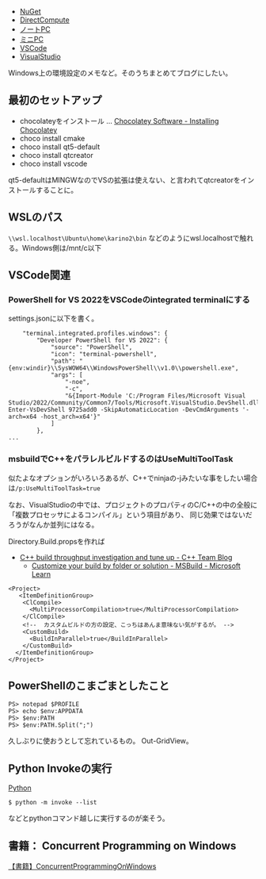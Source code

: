 - [NuGet](NuGet)
- [DirectCompute](DirectCompute)
- [ノートPC](%E3%83%8E%E3%83%BC%E3%83%88PC)
- [ミニPC](%E3%83%9F%E3%83%8BPC)
- [VSCode](VSCode)
- [VisualStudio](VisualStudio)

Windows上の環境設定のメモなど。そのうちまとめてブログにしたい。

## 最初のセットアップ

- chocolateyをインストール ... [Chocolatey Software - Installing Chocolatey](https://chocolatey.org/install)
- choco install cmake
- choco install qt5-default
- choco install qtcreator
- choco install vscode

qt5-defaultはMINGWなのでVSの拡張は使えない、と言われてqtcreatorをインストールすることに。

## WSLのパス

`\\wsl.localhost\Ubuntu\home\karino2\bin` などのようにwsl.localhostで触れる。Windows側は/mnt/c以下

## VSCode関連

### PowerShell for VS 2022をVSCodeのintegrated terminalにする

settings.jsonに以下を書く。

```
    "terminal.integrated.profiles.windows": {
        "Developer PowerShell for VS 2022": {
            "source": "PowerShell",
            "icon": "terminal-powershell",
            "path": "{env:windir}\\SysWOW64\\WindowsPowerShell\\v1.0\\powershell.exe",
            "args": [
                "-noe",
                "-c",
                "&{Import-Module 'C:/Program Files/Microsoft Visual Studio/2022/Community/Common7/Tools/Microsoft.VisualStudio.DevShell.dll'; Enter-VsDevShell 9725add0 -SkipAutomaticLocation -DevCmdArguments '-arch=x64 -host_arch=x64'}"
            ]
        },
...
```

### msbuildでC++をパラレルビルドするのはUseMultiToolTask

似たよなオプションがいろいろあるが、C++でninjaの-jみたいな事をしたい場合は`/p:UseMultiToolTask=true`

なお、VisualStudioの中では、プロジェクトのプロパティのC/C++の中の全般に「複数プロセッサによるコンパイル」という項目があり、
同じ効果ではないだろうがなんか並列にはなる。

Directory.Build.propsを作れば

- [C++ build throughput investigation and tune up - C++ Team Blog](https://devblogs.microsoft.com/cppblog/cpp-build-throughput-investigation-and-tune-up/)
   - [Customize your build by folder or solution - MSBuild - Microsoft Learn](https://learn.microsoft.com/en-us/visualstudio/msbuild/customize-by-directory?view=vs-2022)


```
<Project>
   <ItemDefinitionGroup>
    <ClCompile>
      <MultiProcessorCompilation>true</MultiProcessorCompilation>
    </ClCompile>
    <!--  カスタムビルドの方の設定、こっちはあんま意味ない気がするが。 -->
    <CustomBuild>
      <BuildInParallel>true</BuildInParallel>
    </CustomBuild>
  </ItemDefinitionGroup>
</Project>
```


## PowerShellのこまごまとしたこと

```
PS> notepad $PROFILE
PS> echo $env:APPDATA
PS> $env:PATH
PS> $env:PATH.Split(";")
```

久しぶりに使おうとして忘れているもの。 Out-GridView。

## Python Invokeの実行

[Python](Python)

```
$ python -m invoke --list
```

などとpythonコマンド越しに実行するのが楽そう。

## 書籍： Concurrent Programming on Windows

[【書籍】ConcurrentProgrammingOnWindows](%E3%80%90%E6%9B%B8%E7%B1%8D%E3%80%91ConcurrentProgrammingOnWindows)
